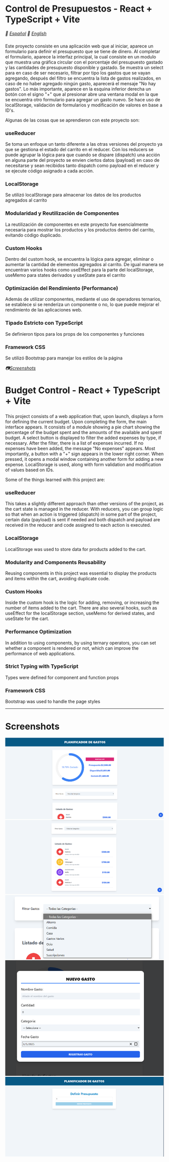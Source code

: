 # Control de Presupuestos - React + TypeScript + Vite
*📓 [Español](#inicio)*
*📓 [English](#start)*

### <a id="inicio" />
Este proyecto consiste en una aplicación web que al iniciar, aparece un formulario para definir el presupuesto que se tiene de dinero. Al completar el formulario, aparece la interfaz principal, la cual consiste en un modulo que muestra una gráfica circular con el porcentaje del presupuesto gastado y las cantidades de presupuesto disponible y gastado. Se muestra un select para en caso de ser necesario, filtrar por tipo los gastos que se vayan agregando, después del filtro se encuentra la lista de gastos realizados, en caso de no haber agregado ningún gasto, aparecerá el mensaje "No hay gastos". Lo más importante, aparece en la esquina inferior derecha un botón con el signo "+" que al presionar abre una ventana modal en la que se encuentra otro formulario para agregar un gasto nuevo. Se hace uso de localStorage, validación de formularios y modificación de valores en base a ID's.

Algunas de las cosas que se aprendieron con este proyecto son:

### <a  /> useReducer
Se toma un enfoque un tanto diferente a las otras versiones del proyecto ya que se gestiona el estado del carrito en el reducer. Con los reducers se puede agrupar la lógica para que cuando se dispare (dispatch) una acción en alguna parte del proyecto se envien ciertos datos (payload) en caso de necesitarse y sean recibidos tanto dispatch como payload en el reducer y se ejecute código asignado a cada acción.

### <a  /> LocalStorage
Se utilizó localStorage para almacenar los datos de los productos agregados al carrito

### <a  /> Modularidad y Reutilización de Componentes
La reutilización de componentes en este proyecto fue esencialmente necesaria para mostrar los productos y los productos dentro del carrito, evitando código duplicado.

### <a  /> Custom Hooks
Dentro del custom hook, se encuentra la lógica para agregar, eliminar o aumentar la cantidad de elementos agregados al carrito. De igual manera se encuentran varios hooks como useEffect para la parte del localStorage, useMemo para states derivados  y useState para el carrito

### <a  /> Optimización del Rendimiento (Performance)
Además de utilizar componentes, mediante el uso de operadores ternarios, se establece si se renderiza un componente o no, lo que puede mejorar el rendimiento de las aplicaciones web.

### <a  /> Tipado Estricto con TypeScript
Se definieron tipos para los props de los componentes y funciones

### <a  /> Framework CSS
Se utilizó Bootstrap para manejar los estilos de la página

*📷[Screenshots](#screenshots)*

# Budget Control - React + TypeScript + Vite

### <a id="start" />

This project consists of a web application that, upon launch, displays a form for defining the current budget. Upon completing the form, the main interface appears. It consists of a module showing a pie chart showing the percentage of the budget spent and the amounts of the available and spent budget. A select button is displayed to filter the added expenses by type, if necessary. After the filter, there is a list of expenses incurred. If no expenses have been added, the message "No expenses" appears. Most importantly, a button with a "+" sign appears in the lower right corner. When pressed, it opens a modal window containing another form for adding a new expense. LocalStorage is used, along with form validation and modification of values ​​based on IDs.

Some of the things learned with this project are:

### <a /> useReducer
This takes a slightly different approach than other versions of the project, as the cart state is managed in the reducer. With reducers, you can group logic so that when an action is triggered (dispatch) in some part of the project, certain data (payload) is sent if needed and both dispatch and payload are received in the reducer and code assigned to each action is executed.
### <a  /> LocalStorage
LocalStorage was used to store data for products added to the cart.

### <a  /> Modularity and Components Reusability
Reusing components in this project was essential to display the products and items within the cart, avoiding duplicate code.

### <a  /> Custom Hooks
Inside the custom hook is the logic for adding, removing, or increasing the number of items added to the cart. There are also several hooks, such as useEffect for the localStorage section, useMemo for derived states, and useState for the cart.

### <a  /> Performance Optimization
In addition to using components, by using ternary operators, you can set whether a component is rendered or not, which can improve the performance of web applications.

### <a  /> Strict Typing with TypeScript
Types were defined for component and function props

### <a  /> Framework CSS
Bootstrap was used to handle the page styles

---
### <a id="screenshots" /> 
# Screenshots
![Interfaz](https://github.com/ReploidGI0/control-gastos/blob/main/images/gastos1.PNG "Interfaz")
![Interfaz](https://github.com/ReploidGI0/control-gastos/blob/main/images/gastos2.PNG "Interfaz")
![Interfaz](https://github.com/ReploidGI0/control-gastos/blob/main/images/gastos3.PNG "Interfaz")
![Interfaz](https://github.com/ReploidGI0/control-gastos/blob/main/images/gastos4.PNG "Interfaz")
![Interfaz](https://github.com/ReploidGI0/control-gastos/blob/main/images/gastos5.PNG "Interfaz")

